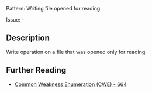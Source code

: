 Pattern: Writing file opened for reading

Issue: -

## Description

Write operation on a file that was opened only for reading.

## Further Reading

* [Common Weakness Enumeration (CWE) - 664](https://cwe.mitre.org/data/definitions/664.html)